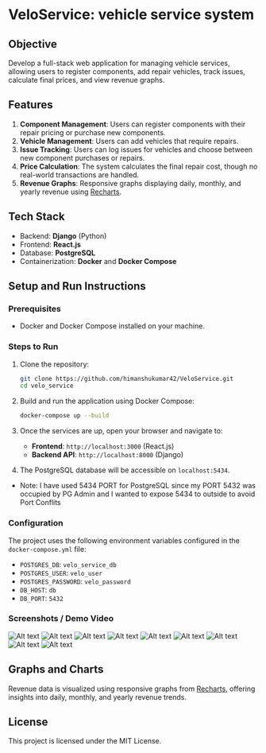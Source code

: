 # VeloService: vehicle service system

## Objective
Develop a full-stack web application for managing vehicle services, allowing users to register components, add repair vehicles, track issues, calculate final prices, and view revenue graphs.

## Features
1. **Component Management**: Users can register components with their repair pricing or purchase new components.
2. **Vehicle Management**: Users can add vehicles that require repairs.
3. **Issue Tracking**: Users can log issues for vehicles and choose between new component purchases or repairs.
4. **Price Calculation**: The system calculates the final repair cost, though no real-world transactions are handled.
5. **Revenue Graphs**: Responsive graphs displaying daily, monthly, and yearly revenue using [Recharts](https://recharts.org/en-US/).


## Tech Stack
- Backend: **Django** (Python)
- Frontend: **React.js**
- Database: **PostgreSQL**
- Containerization: **Docker** and **Docker Compose**

## Setup and Run Instructions

### Prerequisites
- Docker and Docker Compose installed on your machine.

### Steps to Run

1. Clone the repository:
    ```bash
    git clone https://github.com/himanshukumar42/VeloService.git
    cd velo_service
    ```

2. Build and run the application using Docker Compose:
    ```bash
    docker-compose up --build
    ```

3. Once the services are up, open your browser and navigate to:
    - **Frontend**: `http://localhost:3000` (React.js)
    - **Backend API**: `http://localhost:8000` (Django)

4. The PostgreSQL database will be accessible on `localhost:5434`. 
- Note: I have used 5434 PORT for PostgreSQL since my PORT 5432 was occupied by PG Admin and I wanted to expose 5434 to outside to avoid Port Conflits

### Configuration
The project uses the following environment variables configured in the `docker-compose.yml` file:
- `POSTGRES_DB`: `velo_service_db`
- `POSTGRES_USER`: `velo_user`
- `POSTGRES_PASSWORD`: `velo_password`
- `DB_HOST`: `db`
- `DB_PORT`: `5432`

### Screenshots / Demo Video
![Alt text](./screenshots/Admin_Sign_Up.png)
![Alt text](./screenshots/Admin_Login.png)
![Alt text](./screenshots/Admin_Dashboard.png)
![Alt text](./screenshots/Components.png)
![Alt text](./screenshots/Vehicles.png)
![Alt text](./screenshots/Vehicle_Issues.png)
![Alt text](./screenshots/Services.png)
![Alt text](./screenshots/Invoices.png)
![Alt text](./screenshots/Invoice_Paid.png)

## Graphs and Charts
Revenue data is visualized using responsive graphs from [Recharts](https://recharts.org/en-US/), offering insights into daily, monthly, and yearly revenue trends.


## License
This project is licensed under the MIT License.
